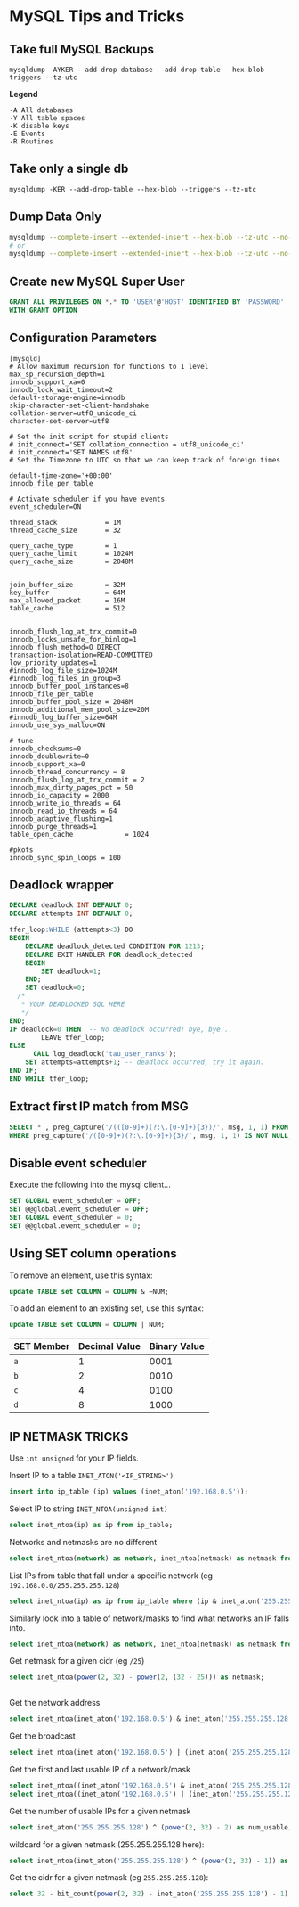 # MySQL Tips and Tricks

## Take full MySQL Backups
```
mysqldump -AYKER --add-drop-database --add-drop-table --hex-blob --triggers --tz-utc
```

**Legend**
```
-A All databases
-Y All table spaces
-K disable keys
-E Events
-R Routines
```

## Take only a single db


```
mysqldump -KER --add-drop-table --hex-blob --triggers --tz-utc

```

## Dump Data Only
```sh
mysqldump --complete-insert --extended-insert --hex-blob --tz-utc --no-create-db --no-create-info --skip-triggers mydb > db-data.sql
# or
mysqldump --complete-insert --extended-insert --hex-blob --tz-utc --no-create-db --no-create-info --single-transaction --lock-tables=false --skip-triggers --set-gtid-purged=OFF mydb > mydb-$(date "+%Y%m%d").sql
```

## Create new MySQL Super User
```sql
GRANT ALL PRIVILEGES ON *.* TO 'USER'@'HOST' IDENTIFIED BY 'PASSWORD'
WITH GRANT OPTION
```

## Configuration Parameters

```dosini
[mysqld]
# Allow maximum recursion for functions to 1 level
max_sp_recursion_depth=1
innodb_support_xa=0
innodb_lock_wait_timeout=2
default-storage-engine=innodb
skip-character-set-client-handshake
collation-server=utf8_unicode_ci
character-set-server=utf8

# Set the init script for stupid clients
# init_connect='SET collation_connection = utf8_unicode_ci'
# init_connect='SET NAMES utf8'
# Set the Timezone to UTC so that we can keep track of foreign times

default-time-zone='+00:00'
innodb_file_per_table

# Activate scheduler if you have events
event_scheduler=ON

thread_stack            = 1M
thread_cache_size       = 32

query_cache_type        = 1
query_cache_limit       = 1024M
query_cache_size        = 2048M


join_buffer_size        = 32M
key_buffer              = 64M
max_allowed_packet      = 16M
table_cache             = 512


innodb_flush_log_at_trx_commit=0
innodb_locks_unsafe_for_binlog=1
innodb_flush_method=O_DIRECT
transaction-isolation=READ-COMMITTED
low_priority_updates=1
#innodb_log_file_size=1024M
#innodb_log_files_in_group=3
innodb_buffer_pool_instances=8
innodb_file_per_table
innodb_buffer_pool_size = 2048M
innodb_additional_mem_pool_size=20M
#innodb_log_buffer_size=64M
innodb_use_sys_malloc=ON

# tune
innodb_checksums=0
innodb_doublewrite=0
innodb_support_xa=0
innodb_thread_concurrency = 8
innodb_flush_log_at_trx_commit = 2
innodb_max_dirty_pages_pct = 50
innodb_io_capacity = 2000
innodb_write_io_threads = 64
innodb_read_io_threads = 64
innodb_adaptive_flushing=1
innodb_purge_threads=1
table_open_cache             = 1024

#pkots
innodb_sync_spin_loops = 100
```



## Deadlock wrapper

```sql
DECLARE deadlock INT DEFAULT 0;
DECLARE attempts INT DEFAULT 0;

tfer_loop:WHILE (attempts<3) DO
BEGIN
	DECLARE deadlock_detected CONDITION FOR 1213;
	DECLARE EXIT HANDLER FOR deadlock_detected
	BEGIN
		SET deadlock=1;
	END;
	SET deadlock=0;
  /*
   * YOUR DEADLOCKED SQL HERE
   */
END;
IF deadlock=0 THEN  -- No deadlock occurred! bye, bye...
    	LEAVE tfer_loop;
ELSE
      CALL log_deadlock('tau_user_ranks');
 	SET attempts=attempts+1; -- deadlock occurred, try it again.
END IF;
END WHILE tfer_loop;

```


## Extract first IP match from MSG
```sql
SELECT * , preg_capture('/(([0-9]+)(?:\.[0-9]+){3})/', msg, 1, 1) FROM `archive`
WHERE preg_capture('/([0-9]+)(?:\.[0-9]+){3}/', msg, 1, 1) IS NOT NULL;
```

## Disable event scheduler
Execute the following into the mysql client...
```sql
SET GLOBAL event_scheduler = OFF;
SET @@global.event_scheduler = OFF;
SET GLOBAL event_scheduler = 0;
SET @@global.event_scheduler = 0;
```

## Using SET column operations
To remove an element, use this syntax:
```sql
update TABLE set COLUMN = COLUMN & ~NUM;
```

To add an element to an existing set, use this syntax:
```sql
update TABLE set COLUMN = COLUMN | NUM;
```

| SET Member | Decimal Value | Binary Value |
|------------|---------------|--------------|
| `a`  			 | 1 						 | 0001 				|
| `b`  			 | 2 						 | 0010 				|
| `c`  			 | 4 						 | 0100 				|
| `d`  			 | 8 						 | 1000 				|

## IP NETMASK TRICKS
Use `int unsigned` for your IP fields.

Insert IP to a table `INET_ATON('<IP_STRING>')`
```sql
insert into ip_table (ip) values (inet_aton('192.168.0.5'));
```

Select IP to string `INET_NTOA(unsigned int)`
```sql
select inet_ntoa(ip) as ip from ip_table;
```

Networks and netmasks are no different
```sql
select inet_ntoa(network) as network, inet_ntoa(netmask) as netmask from network_table;
```

List IPs from table that fall under a specific network (eg `192.168.0.0/255.255.255.128`)
```sql
select inet_ntoa(ip) as ip from ip_table where (ip & inet_aton('255.255.255.128')) = inet_aton('192.168.0.0');
```

Similarly look into a table of network/masks to find what networks an IP falls into.
```sql
select inet_ntoa(network) as network, inet_ntoa(netmask) as netmask from network_table where (inet_aton('192.168.0.1') & netmask) = network;
```

Get netmask for a given cidr (eg `/25`)
```sql
select inet_ntoa(power(2, 32) - power(2, (32 - 25))) as netmask;
																							^^^^
```

Get the network address
```sql
select inet_ntoa(inet_aton('192.168.0.5') & inet_aton('255.255.255.128')) as network;
```

Get the broadcast
```sql
select inet_ntoa(inet_aton('192.168.0.5') | (inet_aton('255.255.255.128') ^ (power(2, 32) - 1))) as broadcast;
```

Get the first and last usable IP of a network/mask
```sql
select inet_ntoa((inet_aton('192.168.0.5') & inet_aton('255.255.255.128')) + 1) as first_usable;
select inet_ntoa((inet_aton('192.168.0.5') | (inet_aton('255.255.255.128') ^ (power(2, 32) - 1))) - 1) as last_usable;
```

Get the number of usable IPs for a given netmask
```sql
select inet_aton('255.255.255.128') ^ (power(2, 32) - 2) as num_usable;
```

wildcard for a given netmask (255.255.255.128 here):
```sql
select inet_ntoa(inet_aton('255.255.255.128') ^ (power(2, 32) - 1)) as wildcard;
```


Get the cidr for a given netmask (eg `255.255.255.128`):
```sql
select 32 - bit_count(power(2, 32) - inet_aton('255.255.255.128') - 1) as cidr;
```
